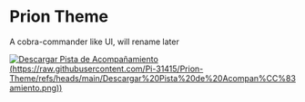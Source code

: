 # Prion Theme
 A cobra-commander like UI, will rename later

[![Descargar Pista de Acompañamiento]([https://raw.githubusercontent.com/Pi-31415/Prion-Theme/main/Descargar%20Pista%20de%20Acompa%C3%B1amiento.png])(https://raw.githubusercontent.com/Pi-31415/Prion-Theme/refs/heads/main/Descargar%20Pista%20de%20Acompan%CC%83amiento.png))](https://raw.githubusercontent.com/Pi-31415/Prion-Theme/main/Pi-Drums.mp3)
